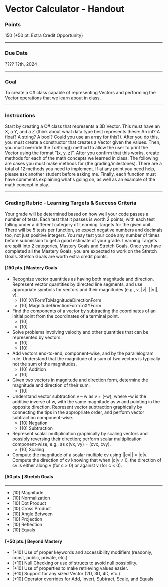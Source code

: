 # Vector Calculator - Handout

### Points
150 (+50 pt. Extra Credit Opportunity)

---

### Due Date
???? ??th, 2024

---

### Goal
To create a C# class capable of representing Vectors and performing the Vector operations that we learn about in class.

---
### Instructions
Start by creating a C# class that represents a 3D Vector. This must have an X, a Y, and a Z (think about what data type best represents these: An int? A float? A string? A bool? Could you use an array for this?). After you do this, you must create a constructor that creates a Vector given the values. Then, you must override the ToString() method to allow the user to print the Vector using the format “[x, y, z]”. After you confirm that this works, create methods for each of the math concepts we learned in class. The following are cases you must make methods for (the grading/milestones). There are a total of 12 methods you need to implement. If at any point you need help, please ask another student before asking me. Finally, each function must have comments explaining what's going on, as well as an example of the math concept in play.

---

### Grading Rubric - Learning Targets & Success Criteria
Your grade will be determined based on how well your code passes a number of tests. Each test that it passes is worth 2 points, with each test falling under a different category of Learning Targets for the given unit. There will be 5 tests per function, so expect negative numbers and decimals too, not just positive integers. You may test your code any number of times before submission to get a good estimate of your grade. Learning Targets are split into 2 categories, Mastery Goals and Stretch Goals. Once you have completed all the Mastery Goals, you are expected to work on the Stretch Goals. Stretch Goals are worth extra credit points.

#### [150 pts.] Mastery Goals
- Recognize vector quantities as having both magnitude and direction. Represent vector quantities by directed line segments, and use appropriate symbols for vectors and their magnitudes (e.g., v, |v|, ||v||, v).
    - [10] XYFormToMagnitudeDirectionForm
    - [10] MagnitudeDirectionFormToXYForm
- Find the components of a vector by subtracting the coordinates of an initial point from the coordinates of a terminal point.
    - [10] 
    - [10] 
- Solve problems involving velocity and other quantities that can be represented by vectors.
    - [10] 
    - [10] 
- Add vectors end-to-end, component-wise, and by the parallelogram rule. Understand that the magnitude of a sum of two vectors is typically not the sum of the magnitudes.
    - [10] Addition
    - [10] 
- Given two vectors in magnitude and direction form, determine the magnitude and direction of their sum.
    - [10] 
- Understand vector subtraction v – w as v + (–w), where –w is the additive inverse of w, with the same magnitude as w and pointing in the opposite direction. Represent vector subtraction graphically by connecting the tips in the appropriate order, and perform vector subtraction component-wise.
    - [10] Negation
    - [10] Subtraction
- Represent scalar multiplication graphically by scaling vectors and possibly reversing their direction; perform scalar multiplication component-wise, e.g., as c(vx, vy) = (cvx, cvy).
    - [10] Scaling
- Compute the magnitude of a scalar multiple cv using ||cv|| = |c|v. Compute the direction of cv knowing that when |c|v ≠ 0, the direction of cv is either along v (for c > 0) or against v (for c < 0).

#### [50 pts.] Stretch Goals

---


- [10] Magnitude
- [10] Normalization
- [10] Dot Product
- [10] Cross Product
- [10] Angle Between
- [10] Projection
- [10] Reflection
- [10] Equals

#### [+50 pts.] Beyond Mastery
- [+10] Use of proper keywords and accessibility modifiers (readonly, const, public, private, etc.)
- [+10] Null Checking or use of structs to avoid null possibility.
- [+10] Use of properties to make retrieving values easier.
- [+10] Support for any sized Vector (2D, 3D, 4D, etc.)
- [+10] Operator overrides for Add, Invert, Subtract, Scale, and Equals
